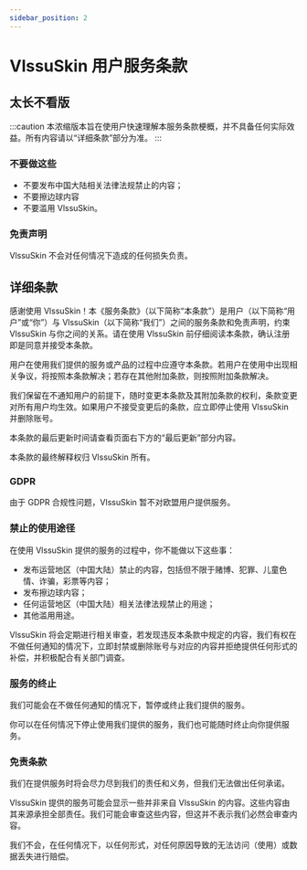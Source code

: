 ```yaml
---
sidebar_position: 2
---
```


# VlssuSkin 用户服务条款

## 太长不看版
:::caution
本浓缩版本旨在使用户快速理解本服务条款梗概，并不具备任何实际效益。所有内容请以“详细条款”部分为准。
:::
### 不要做这些
- 不要发布中国大陆相关法律法规禁止的内容；
- 不要擦边球内容
- 不要滥用 VlssuSkin。
### 免责声明
VlssuSkin 不会对任何情况下造成的任何损失负责。

## 详细条款
感谢使用 VlssuSkin！本《服务条款》（以下简称“本条款”）是用户（以下简称“用户”或“你”）与 VlssuSkin（以下简称“我们”）之间的服务条款和免责声明，约束 VlssuSkin 与你之间的关系。请在使用 VlssuSkin 前仔细阅读本条款，确认注册即是同意并接受本条款。

用户在使用我们提供的服务或产品的过程中应遵守本条款。若用户在使用中出现相关争议，将按照本条款解决；若存在其他附加条款，则按照附加条款解决。

我们保留在不通知用户的前提下，随时变更本条款及其附加条款的权利，条款变更对所有用户均生效。如果用户不接受变更后的条款，应立即停止使用 VlssuSkin 并删除账号。

本条款的最后更新时间请查看页面右下方的“最后更新”部分内容。

本条款的最终解释权归 VlssuSkin 所有。

### GDPR
由于 GDPR 合规性问题，VlssuSkin 暂不对欧盟用户提供服务。

### 禁止的使用途径
在使用 VlssuSkin 提供的服务的过程中，你不能做以下这些事：

- 发布运营地区（中国大陆）禁止的内容，包括但不限于赌博、犯罪、儿童色情、诈骗，彩票等内容；
- 发布擦边球内容；
- 任何运营地区（中国大陆）相关法律法规禁止的用途；
- 其他滥用用途。

VlssuSkin 将会定期进行相关审查，若发现违反本条款中规定的内容，我们有权在不做任何通知的情况下，立即封禁或删除账号与对应的内容并拒绝提供任何形式的补偿，并积极配合有关部门调查。

### 服务的终止
我们可能会在不做任何通知的情况下，暂停或终止我们提供的服务。

你可以在任何情况下停止使用我们提供的服务，我们也可能随时终止向你提供服务。

### 免责条款
我们在提供服务时将会尽力尽到我们的责任和义务，但我们无法做出任何承诺。

VlssuSkin 提供的服务可能会显示一些并非来自 VlssuSkin 的内容。这些内容由其来源承担全部责任。我们可能会审查这些内容，但这并不表示我们必然会审查内容。

我们不会，在任何情况下，以任何形式，对任何原因导致的无法访问（使用）或数据丢失进行赔偿。